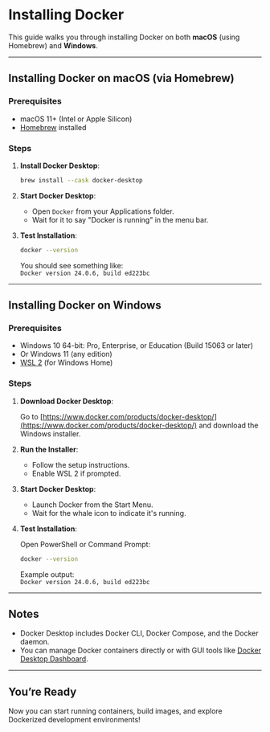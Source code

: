 # Installing Docker

This guide walks you through installing Docker on both **macOS** (using Homebrew) and **Windows**.

---

## Installing Docker on macOS (via Homebrew)

### Prerequisites

- macOS 11+ (Intel or Apple Silicon)
- [Homebrew](https://brew.sh/) installed

### Steps

1. **Install Docker Desktop**:

   ```bash
   brew install --cask docker-desktop
   ```

2. **Start Docker Desktop**:

   - Open `Docker` from your Applications folder.
   - Wait for it to say "Docker is running" in the menu bar.

3. **Test Installation**:

   ```bash
   docker --version
   ```

   You should see something like:  
   `Docker version 24.0.6, build ed223bc`

---

## Installing Docker on Windows

### Prerequisites

- Windows 10 64-bit: Pro, Enterprise, or Education (Build 15063 or later)
- Or Windows 11 (any edition)
- [WSL 2](https://learn.microsoft.com/en-us/windows/wsl/install) (for Windows Home)

### Steps

1. **Download Docker Desktop**:

   Go to [https://www.docker.com/products/docker-desktop/](https://www.docker.com/products/docker-desktop/) and download the Windows installer.

2. **Run the Installer**:

   - Follow the setup instructions.
   - Enable WSL 2 if prompted.

3. **Start Docker Desktop**:

   - Launch Docker from the Start Menu.
   - Wait for the whale icon to indicate it's running.

4. **Test Installation**:

   Open PowerShell or Command Prompt:

   ```bash
   docker --version
   ```

   Example output:  
   `Docker version 24.0.6, build ed223bc`

---

## Notes

- Docker Desktop includes Docker CLI, Docker Compose, and the Docker daemon.
- You can manage Docker containers directly or with GUI tools like [Docker Desktop Dashboard](https://docs.docker.com/desktop/).

---

## You’re Ready

Now you can start running containers, build images, and explore Dockerized development environments!
